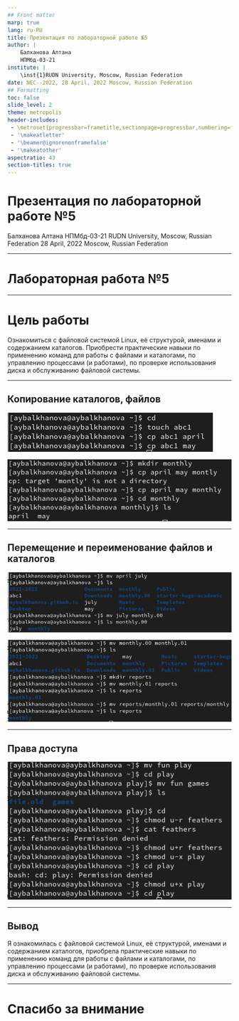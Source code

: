 ```yaml
---
## Front matter
marp: true
lang: ru-RU
title: Презентация по лабораторной работе №5
author: |
	Балханова Алтана 
	НПМбд-03-21
institute: |
	\inst{1}RUDN University, Moscow, Russian Federation
date: NEC--2022, 28 April, 2022 Moscow, Russian Federation
## Formatting
toc: false
slide_level: 2
theme: metropolis
header-includes: 
 - \metroset{progressbar=frametitle,sectionpage=progressbar,numbering=fraction}
 - '\makeatletter'
 - '\beamer@ignorenonframefalse'
 - '\makeatother'
aspectratio: 43
section-titles: true
---
```


# Презентация по лабораторной работе №5
Балханова Алтана 
НПМбд-03-21
RUDN University, Moscow, Russian Federation
28 April, 2022 Moscow, Russian Federation

---
# Лабораторная работа №5

---

# Цель работы

Ознакомиться с файловой системой Linux, её структурой, именами и содержанием каталогов. Приобрести практические навыки по применению команд для работы с файлами и каталогами, по управлению процессами (и работами), по проверке использования диска и обслуживанию файловой системы.

---

## Копирование каталогов, файлов

![Копирование файлов](image/Screenshot_1.png)

![Копирование файлов](image/Screenshot_2.png)

---

## Перемещение и переименование файлов и каталогов

![Переименование и перемещение файла](image/Screenshot_5.png)

![Переименование и перемещение каталога](image/Screenshot_6.png)

---
## Права доступа

![Права доступа](image/Screenshot_17.png)

---

## Вывод

Я ознакомилась с файловой системой Linux, её структурой, именами и содержанием каталогов, приобрела практические навыки по применению команд для работы с файлами и каталогами, по управлению процессами (и работами), по проверке использования диска и обслуживанию файловой системы.

---

# Спасибо за внимание
